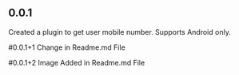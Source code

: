 ## 0.0.1
Created a plugin to get user mobile number. Supports Android only.

#0.0.1+1
Change in Readme.md File

#0.0.1+2
Image Added in Readme.md File